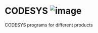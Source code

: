 # CODESYS ![image](https://github.com/user-attachments/assets/24ea3315-8733-457b-b579-3fb9f229bc2b)

CODESYS programs for different products
